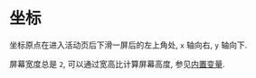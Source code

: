 # 坐标

坐标原点在进入活动页后下滑一屏后的左上角处, `x` 轴向右, `y` 轴向下.

屏幕宽度总是 `2`, 可以通过宽高比计算屏幕高度, 参见[内置变量](./variable.md#内置变量).
